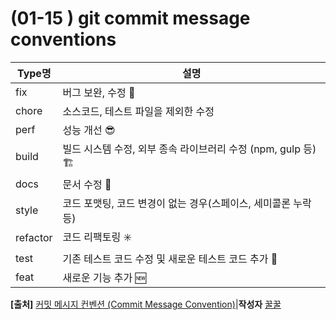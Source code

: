 # (01-15 ) git commit message conventions

| **Type명** | **설명**                                                     |
| ---------- | ------------------------------------------------------------ |
| fix        | 버그 보완, 수정 🐞                                            |
| chore      | 소스코드, 테스트 파일을 제외한 수정                          |
| perf       | 성능 개선 😎                                                  |
| build      | 빌드 시스템 수정, 외부 종속 라이브러리 수정 (npm, gulp 등) 🏗 |
| docs       | 문서 수정 📃                                                  |
| style      | 코드 포맷팅, 코드 변경이 없는 경우(스페이스, 세미콜론 누락 등) |
| refactor   | 코드 리팩토링 ✳️                                              |
| test       | 기존 테스트 코드 수정 및 새로운 테스트 코드 추가 💯           |
| feat       | 새로운 기능 추가 🆕                                           |

**[출처]** [커밋 메시지 컨벤션 (Commit Message Convention)](https://blog.naver.com/duswl0319/221913439523)|**작성자** [꿀꿀](https://blog.naver.com/duswl0319)